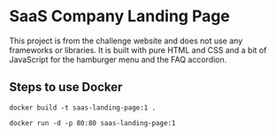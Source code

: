 # SaaS Company Landing Page


This project is from the  challenge website and does not use any frameworks or libraries. It is built with pure HTML and CSS and a bit of JavaScript for the hamburger menu and the FAQ accordion.
 

 

## Steps to use Docker 

 ```shell
docker build -t saas-landing-page:1 .
```

```shell
docker run -d -p 80:80 saas-landing-page:1
```
